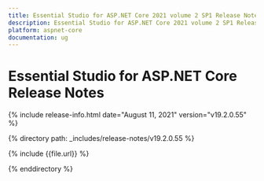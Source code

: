 ```yaml
---
title: Essential Studio for ASP.NET Core 2021 volume 2 SP1 Release Notes  
description: Essential Studio for ASP.NET Core 2021 volume 2 SP1 Release Notes  
platform: aspnet-core
documentation: ug
---
```


# Essential Studio for ASP.NET Core  Release Notes  

{% include release-info.html date="August 11, 2021"  version="v19.2.0.55" %} 


{% directory path: _includes/release-notes/v19.2.0.55 %}

{% include {{file.url}} %}

{% enddirectory %}
